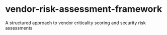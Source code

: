 # vendor-risk-assessment-framework
A structured approach to vendor criticality scoring and security risk assessments
